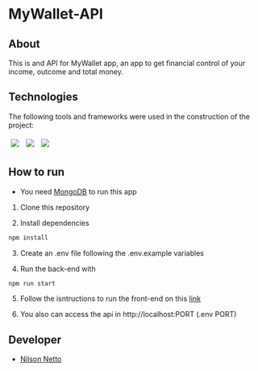 # MyWallet-API

## About

This is and API for MyWallet app, an app to get financial control of your income, outcome and total money.

## Technologies

The following tools and frameworks were used in the construction of the project:<br>

<p>
  <img style='margin: 5px;' src='https://img.shields.io/badge/Node.js-339933?style=for-the-badge&logo=nodedotjs&logoColor=white'>
  <img style='margin: 5px;' src='https://img.shields.io/badge/JavaScript-323330?style=for-the-badge&logo=javascript&logoColor=F7DF1E'>
  <img style='margin: 5px;' src="https://img.shields.io/badge/MongoDB-4EA94B?style=for-the-badge&logo=mongodb&logoColor=white"/>
</p>

## How to run

- You need [MongoDB](https://www.mongodb.com/) to run this app

1. Clone this repository

2. Install dependencies

```bash
npm install
```

3. Create an .env file following the .env.example variables

4. Run the back-end with

```bash
npm run start
```

5. Follow the isntructions to run the front-end on this [link](https://github.com/NilsonNetto/projeto13-mywallet-front)

6. You also can access the api in http://localhost:PORT (.env PORT)

## Developer

- [Nilson Netto](https://github.com/NilsonNetto)
